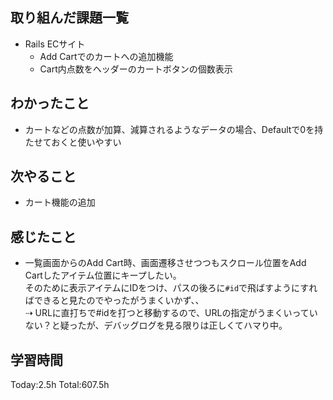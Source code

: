 ## 取り組んだ課題一覧
- Rails ECサイト
  - Add Cartでのカートへの追加機能
  - Cart内点数をヘッダーのカートボタンの個数表示
  
## わかったこと
- カートなどの点数が加算、減算されるようなデータの場合、Defaultで0を持たせておくと使いやすい

## 次やること
- カート機能の追加
  
## 感じたこと
- 一覧画面からのAdd Cart時、画面遷移させつつもスクロール位置をAdd Cartしたアイテム位置にキープしたい。  
そのために表示アイテムにIDをつけ、パスの後ろに`#id`で飛ばすようにすればできると見たのでやったがうまくいかず、、  
⇢ URLに直打ちで#idを打つと移動するので、URLの指定がうまくいっていない？と疑ったが、デバッグログを見る限りは正しくてハマり中。
  
## 学習時間
Today:2.5h
Total:607.5h
